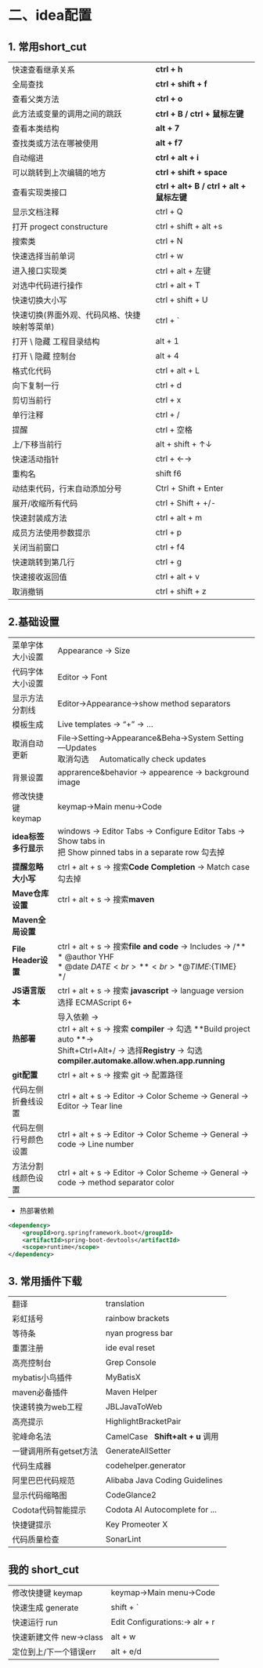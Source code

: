 
# 二、idea配置

## 1. 常用short_cut

|     |     |
| --- | --- |
| 快速查看继承关系 | **ctrl + h** |
| 全局查找 | **ctrl + shift + f** |
| 查看父类方法 | **ctrl + o** |
| 此方法或变量的调用之间的跳跃 | **ctrl + B / ctrl + 鼠标左键** |
| 查看本类结构 | **alt + 7** |
| 查找类或方法在哪被使用 | **alt + f7** |
| 自动缩进 | **ctrl + alt + i<br>** |
| 可以跳转到上次编辑的地方 | **ctrl + shift + space<br>** |
| 查看实现类接口 | **ctrl + alt+ B / ctrl + alt + 鼠标左键** |
| 显示文档注释 | ctrl + Q |
| 打开 progect constructure | ctrl + shift + alt +s |
| 搜索类 | ctrl + N |
| 快速选择当前单词 | ctrl + w |
| 进入接口实现类 | ctrl + alt + 左键 |
| 对选中代码进行操作 | ctrl + alt + T |
| 快速切换大小写 | ctrl + shift + U |
| 快速切换(界面外观、代码风格、快捷映射等菜单) | ctrl + \`
| 打开 \ 隐藏 工程目录结构 | alt + 1 |
| 打开 \ 隐藏 控制台 | alt + 4 |
| 格式化代码 | ctrl + alt + L |
| 向下复制一行 | ctrl + d |
| 剪切当前行 | ctrl + x |
| 单行注释 | ctrl + / |
| 提醒  | ctrl + 空格 |
| 上/下移当前行 | alt + shift + ↑↓ |
| 快速活动指针 | ctrl + ←→ |
| 重构名 | shift f6 |
| 动结束代码，行末自动添加分号 | Ctrl + Shift + Enter |
| 展开/收缩所有代码 | ctrl + Shift + +/- |
| 快速封装成方法 | ctrl + alt + m |
| 成员方法使用参数提示 | ctrl + p |
| 关闭当前窗口 | ctrl + f4 |
| 快速跳转到第几行 | ctrl + g |
| 快速接收返回值 | ctrl + alt + v |
| 取消撤销 | ctrl + shift + z |


## 2.基础设置


|     |     |
| --- | --- |
| 菜单字体大小设置 | Appearance -> Size |
| 代码字体大小设置 | Editor -> Font |
| 显示方法分割线 | Editor->Appearance->show method separators |
| 模板生成 | Live templates -> “+” -> … |
| 取消自动更新 | File->Setting->Appearance&Beha->System Setting—Updates<br>取消勾选     Automatically check updates |
| 背景设置 | apprarence&behavior -> appearence -> background image |
| 修改快捷键 keymap | keymap->Main menu->Code |
| **idea标签多行显示** | windows -> Editor Tabs -> Configure Editor Tabs -> Show tabs in<br>把 Show pinned tabs in a separate row 勾去掉 |
| **提醒忽略大小写** | ctrl + alt + s -> 搜索**Code Completion** -\> Match case 勾去掉 |
| **Mave仓库设置** | ctrl + alt + s -> 搜索**maven** |
| **Maven全局设置** |     |
| **File Header设置** | ctrl + alt + s -> 搜索**file and code** -\> Includes -> /**<br>\* @author YHF<br>\* @date ${DATE} <br>**<br> *@TIME:${TIME}<br>*/ |
| **JS语言版本** | ctrl + alt + s -> 搜索 **javascript** -\> language version 选择 ECMAScript 6+ |
| **热部署** | 导入依赖 -> <br>ctrl + alt + s -> 搜索 **compiler** -\> 勾选 \*\*Build project auto \*\*-> <br>Shift+Ctrl+Alt+/ -> 选择**Registry** -\> 勾选 **compiler.automake.allow.when.app.running** |
| **git配置** | ctrl + alt + s -> 搜索 git -> 配置路径 |
| 代码左侧折叠线设置 | ctrl + alt + s -> Editor -> Color Scheme -> General -> Editor -> Tear line |
| 代码左侧行号颜色设置 | ctrl + alt + s -> Editor -> Color Scheme -> General -> code -> Line number |
| 方法分割线颜色设置 | ctrl + alt + s -> Editor -> Color Scheme -> General -> code -> method separator color |


- 热部署依赖


```xml
<dependency>
	<groupId>org.springframework.boot</groupId>
	<artifactId>spring-boot-devtools</artifactId>
	<scope>runtime</scope>
</dependency>
```


## 3. 常用插件下载


|                        |                                    |
| ---------------------- | ---------------------------------- |
| 翻译                   | translation                        |
| 彩虹括号               | rainbow brackets                   |
| 等待条                 | nyan progress bar                  |
| 重置注册               | ide eval reset                     |
| 高亮控制台             | Grep Console                       |
| mybatis小鸟插件        | MyBatisX                           |
| maven必备插件          | Maven Helper                       |
| 快速转换为web工程      | JBLJavaToWeb                       |
| 高亮提示               | HighlightBracketPair               |
| 驼峰命名法             | CamelCase   **Shift+alt + u** 调用 |
| 一键调用所有getset方法 | GenerateAllSetter                  |
| 代码生成器             | codehelper.generator               |
| 阿里巴巴代码规范       | Alibaba Java Coding Guidelines     |
| 显示代码缩略图         | CodeGlance2                        |
| Codota代码智能提示     | Codota AI Autocomplete for ...     |
| 快捷键提示             | Key Promeoter X                    |
| 代码质量检查           | SonarLint                          |


## 我的 short_cut


|     |     |
| --- | --- |
| 修改快捷键 keymap | keymap->Main menu->Code |
| 快速生成 generate | shift + ` |
| 快速运行 run | Edit Configurations:-> alr + r |
| 快速新建文件 new->class | alt + w |
| 定位到上/下一个错误err | alt + e/d |